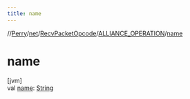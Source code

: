 ```yaml
---
title: name
---
```

//[Perry](../../../../index.html)/[net](../../index.html)/[RecvPacketOpcode](../index.html)/[ALLIANCE_OPERATION](index.html)/[name](name.html)



# name



[jvm]\
val [name](name.html): [String](https://kotlinlang.org/api/latest/jvm/stdlib/kotlin/-string/index.html)





